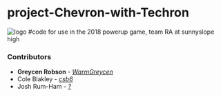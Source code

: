 # project-Chevron-with-Techron
![logo](https://github.com/warmgreycen/project-Chevron-with-Techron/blob/master/banner.png?raw=true)
#code for use in the 2018 powerup game, team RA at sunnyslope high

### Contributors
 * **Greycen Robson** - [*WarmGreycen*](https://github.com/WarmGreycen)
 * Cole Blakley - [*csb6*](https://github.com/csb6)
 * Josh Rum-Ham - [*?*](https://github.com/?)
